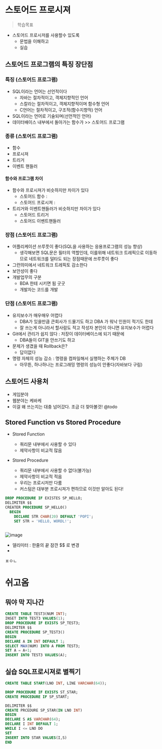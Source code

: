 # 스토어드 프로시져

> 학습목표

- 스토어드 프로시저를 사용할수 있도록
  - 문법을 이해하고
  - 실습

## 스토어드 프로그램의 특징 장단점

### 특징 (스토어드 프로그램)

- SQL이라는 언어는 선언적이다
  - 자바는 절차적이고, 객체지향적인 언어
  - 스칼라는 절차적이고, 객체지향적이며 함수형 언어
  - C언어는 절차적이고, 구조적(함수지향적) 언어
- SQL이라는 언어로 기술되며(선언적인 언어)
- 데이터배이스 내부에서 돌아가는 함수가 >> 스토어드 프로그램

### 종류 (스토어드 프로그램)

- 함수
- 프로시져
- 트리거
- 이벤트 핸들러

#### 함수와 프로그램 차이

- 함수와 프로시져가 비슷하지만 차이가 있다
  - 스토어드 함수 :
  - 스토어드 프로시져 :  
- 트리거와 이벤트핸들러가 비슷하지만 차이가 있다
  - 스토어드 트리거
  - 스토어드 이벤트핸들러

### 장점 (스토어드 프로그램)

- 어플리케이션 쓰루풋이 좋다(SQL을 사용하는 응용프로그램의 성능 향상)
  - 생각해보면 SQL문은 필터의 역할인데, 이를위해 네트워크 트레픽으로 이동하므로 네트워크를 덜타도 되는 장점때문에 쓰루풋이 좋다
- 그런의미에서 네트워크 트레픽토 감소한다
- 보안성이 좋다
- 개발업무의 구분
  - BDA 한테 시키면 됨 굿굿
  - 개발자는 코드를 개발

### 단점 (스토어드 프로그램)

- 유지보수가 매우매우 어렵다
  - DBA가 있을만큼 큰회사가 드물기도 하고 DBA 가 워낙 인원이 적기도 한데
  - 잘 쓰는게 아니라서 할사람도 적고 작성자 본인이 아니면 유지보수가 어렵다
- Git에서 관리가 쉽지 않다 : 저장이 데이터베이스에 되기 때문에
  - DBA들이 GIT을 안쓰기도 하고
- 문제가 생겼을 때 Rollback은?
  - 답이없다
- 명령 자체의 성능 감소 : 명령을 컴파일해서 실행하는 주체가 DB
  - 아무튼, 하나하나는 프로그래밍 명령의 성능이 안좋다(자바보다 구림)

## 스토어드 사용처

- 게임분야
- 웹분야는 케바케
- 이걸 왜 쓰는지는 대충 넘어갔다. 조금 더 찾아볼것! @todo

## Stored Function vs Stored Procedure

- Stored Function 
  - 쿼리문 내부에서 사용할 수 있다
  - 제약사항이 비교적 많음

- Stored Procedure
  - 쿼리문 내부에서 사용할 수 없다(불가능)
  - 제약사항이 비교적 적음
  - 우리는 프로시저만 다룸
  - 커스텀은 대부분 프로시져가 편하므로 이것만 알아도 된다!

```sql
DROP PROCEDURE IF EXISTES SP_HELLO;
DELIMITER $$
CREATER PROCEDURE SP_HELLO()
  BEGIN
    DECLARE STR CHAR(20) DEFAULT 'POPI';
    SET STR = 'HELLO, WORDL!';
    

```
![image](https://user-images.githubusercontent.com/31065684/120414051-4f6c3600-c394-11eb-97ea-b68d6d82cc56.png)
- 델리미터 : 한줄의 끝 잠깐 $$ 로 변경
- 
ㅍㅇㄴ




# 쉬고옴


## 뭐야 막 지나간
```sql
CREATE TABLE TEST3(NUM INT);
INSET INTO TEST3 VALUES(1);
DROP PROCEDURE IF EXISTS SP_TEST3;
DELIMITER $$
CREATE PROCEDURE SP_TEST3()
BEGIN
DECLARE A IN INT DEFAULT 1;
SELECT MAX(NUM) INTO A FROM TEST3;
SET A = A+1;
INSERT INTO TEST3 VALUES(A);

```



## 실습 SQL프로시져로 별찍기
```sql
CREATE TABLE START(LNO INT, LINE VARCHAR(64));

DROP PROCEDURE IF EXISTS ST_STAR;
CREATE PROCEDURE IF SP_START;

DELIMITER $$
CREATE PRCEDURE SP_STAR(IN LNO INT)
BEGIN
DECLARE S AS VARCHAR(64);
DECLARE I INT DEFAULT 1;
WHILE I <= LNO DO
SET
INSERT INTO STAR VALUES(I,S) 
END

```
